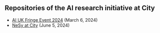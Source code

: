 ## Repositories of the AI research initiative at City 

- [AI UK Fringe Event 2024](https://github.com/city-artificial-intelligence/ai-uk-fringe-event-2024) (March 6, 2024)
- [NeSy at City](https://github.com/city-artificial-intelligence/nesy_city) (June 5, 2024)

